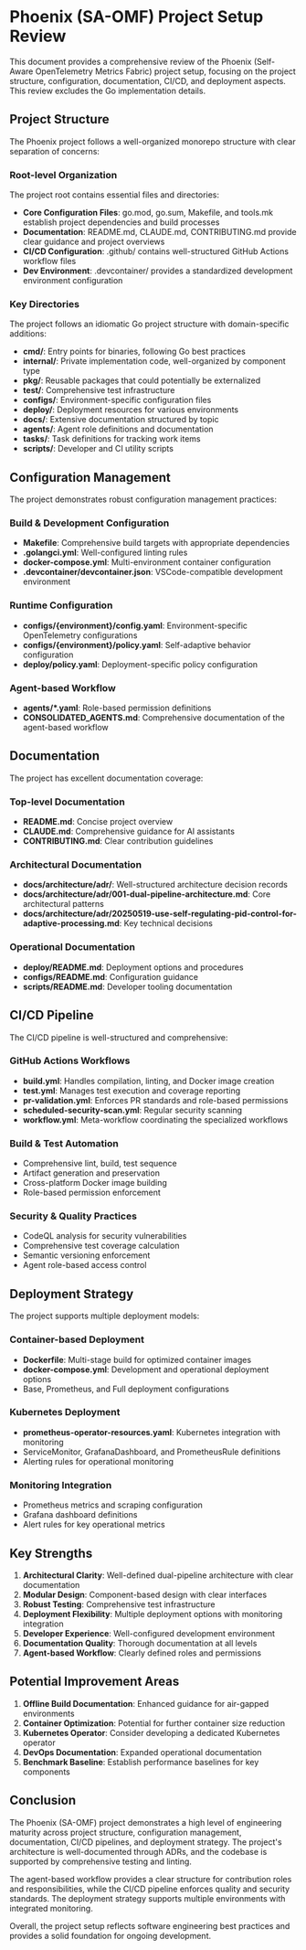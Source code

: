 # Phoenix (SA-OMF) Project Setup Review

This document provides a comprehensive review of the Phoenix (Self-Aware OpenTelemetry Metrics Fabric) project setup, focusing on the project structure, configuration, documentation, CI/CD, and deployment aspects. This review excludes the Go implementation details.

## Project Structure

The Phoenix project follows a well-organized monorepo structure with clear separation of concerns:

### Root-level Organization

The project root contains essential files and directories:

- **Core Configuration Files**: go.mod, go.sum, Makefile, and tools.mk establish project dependencies and build processes
- **Documentation**: README.md, CLAUDE.md, CONTRIBUTING.md provide clear guidance and project overviews
- **CI/CD Configuration**: .github/ contains well-structured GitHub Actions workflow files
- **Dev Environment**: .devcontainer/ provides a standardized development environment configuration

### Key Directories

The project follows an idiomatic Go project structure with domain-specific additions:

- **cmd/**: Entry points for binaries, following Go best practices
- **internal/**: Private implementation code, well-organized by component type
- **pkg/**: Reusable packages that could potentially be externalized
- **test/**: Comprehensive test infrastructure
- **configs/**: Environment-specific configuration files
- **deploy/**: Deployment resources for various environments
- **docs/**: Extensive documentation structured by topic
- **agents/**: Agent role definitions and documentation
- **tasks/**: Task definitions for tracking work items
- **scripts/**: Developer and CI utility scripts

## Configuration Management

The project demonstrates robust configuration management practices:

### Build & Development Configuration

- **Makefile**: Comprehensive build targets with appropriate dependencies
- **.golangci.yml**: Well-configured linting rules
- **docker-compose.yml**: Multi-environment container configuration
- **.devcontainer/devcontainer.json**: VSCode-compatible development environment

### Runtime Configuration

- **configs/{environment}/config.yaml**: Environment-specific OpenTelemetry configurations
- **configs/{environment}/policy.yaml**: Self-adaptive behavior configuration
- **deploy/policy.yaml**: Deployment-specific policy configuration

### Agent-based Workflow

- **agents/*.yaml**: Role-based permission definitions
- **CONSOLIDATED_AGENTS.md**: Comprehensive documentation of the agent-based workflow

## Documentation

The project has excellent documentation coverage:

### Top-level Documentation

- **README.md**: Concise project overview
- **CLAUDE.md**: Comprehensive guidance for AI assistants
- **CONTRIBUTING.md**: Clear contribution guidelines

### Architectural Documentation

- **docs/architecture/adr/**: Well-structured architecture decision records
- **docs/architecture/adr/001-dual-pipeline-architecture.md**: Core architectural patterns
- **docs/architecture/adr/20250519-use-self-regulating-pid-control-for-adaptive-processing.md**: Key technical decisions

### Operational Documentation

- **deploy/README.md**: Deployment options and procedures
- **configs/README.md**: Configuration guidance
- **scripts/README.md**: Developer tooling documentation

## CI/CD Pipeline

The CI/CD pipeline is well-structured and comprehensive:

### GitHub Actions Workflows

- **build.yml**: Handles compilation, linting, and Docker image creation
- **test.yml**: Manages test execution and coverage reporting
- **pr-validation.yml**: Enforces PR standards and role-based permissions
- **scheduled-security-scan.yml**: Regular security scanning
- **workflow.yml**: Meta-workflow coordinating the specialized workflows

### Build & Test Automation

- Comprehensive lint, build, test sequence
- Artifact generation and preservation
- Cross-platform Docker image building
- Role-based permission enforcement

### Security & Quality Practices

- CodeQL analysis for security vulnerabilities
- Comprehensive test coverage calculation
- Semantic versioning enforcement
- Agent role-based access control

## Deployment Strategy

The project supports multiple deployment models:

### Container-based Deployment

- **Dockerfile**: Multi-stage build for optimized container images
- **docker-compose.yml**: Development and operational deployment options
- Base, Prometheus, and Full deployment configurations

### Kubernetes Deployment

- **prometheus-operator-resources.yaml**: Kubernetes integration with monitoring
- ServiceMonitor, GrafanaDashboard, and PrometheusRule definitions
- Alerting rules for operational monitoring

### Monitoring Integration

- Prometheus metrics and scraping configuration
- Grafana dashboard definitions
- Alert rules for key operational metrics

## Key Strengths

1. **Architectural Clarity**: Well-defined dual-pipeline architecture with clear documentation
2. **Modular Design**: Component-based design with clear interfaces
3. **Robust Testing**: Comprehensive test infrastructure
4. **Deployment Flexibility**: Multiple deployment options with monitoring integration
5. **Developer Experience**: Well-configured development environment
6. **Documentation Quality**: Thorough documentation at all levels
7. **Agent-based Workflow**: Clearly defined roles and permissions

## Potential Improvement Areas

1. **Offline Build Documentation**: Enhanced guidance for air-gapped environments
2. **Container Optimization**: Potential for further container size reduction
3. **Kubernetes Operator**: Consider developing a dedicated Kubernetes operator
4. **DevOps Documentation**: Expanded operational documentation
5. **Benchmark Baseline**: Establish performance baselines for key components

## Conclusion

The Phoenix (SA-OMF) project demonstrates a high level of engineering maturity across project structure, configuration management, documentation, CI/CD pipelines, and deployment strategy. The project's architecture is well-documented through ADRs, and the codebase is supported by comprehensive testing and linting.

The agent-based workflow provides a clear structure for contribution roles and responsibilities, while the CI/CD pipeline enforces quality and security standards. The deployment strategy supports multiple environments with integrated monitoring.

Overall, the project setup reflects software engineering best practices and provides a solid foundation for ongoing development.